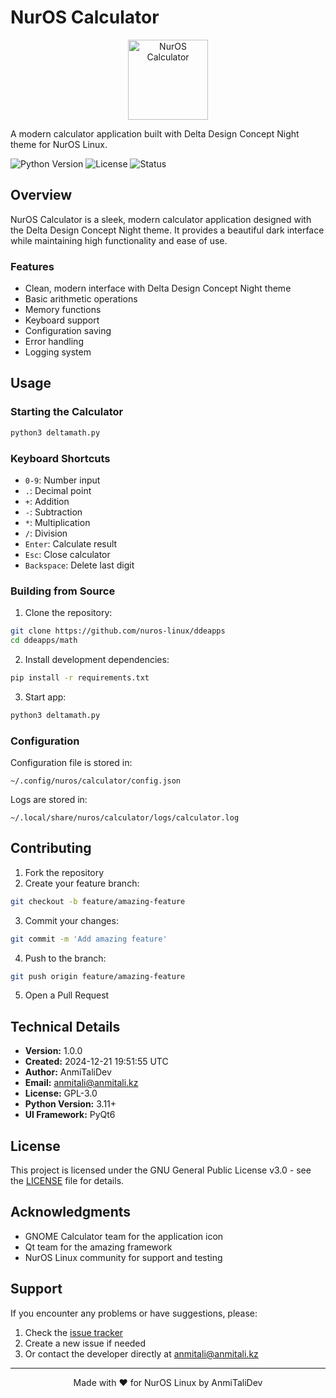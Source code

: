 # NurOS Calculator

<p align="center">
  <img ="/calculator/resources/icons/logo.svg" alt="NurOS Calculator" width="128"/>
</p>

A modern calculator application built with Delta Design Concept Night theme for NurOS Linux.

![Python Version](https://img.shields.io/badge/python-3.11-blue.svg)
![License](https://img.shields.io/badge/license-GPL--3.0-green.svg)
![Status](https://img.shields.io/badge/status-stable-green.svg)

## Overview

NurOS Calculator is a sleek, modern calculator application designed with the Delta Design Concept Night theme. It provides a beautiful dark interface while maintaining high functionality and ease of use.

### Features

- Clean, modern interface with Delta Design Concept Night theme
- Basic arithmetic operations
- Memory functions
- Keyboard support
- Configuration saving
- Error handling
- Logging system

## Usage

### Starting the Calculator

```bash
python3 deltamath.py
```

### Keyboard Shortcuts

- `0-9`: Number input
- `.`: Decimal point
- `+`: Addition
- `-`: Subtraction
- `*`: Multiplication
- `/`: Division
- `Enter`: Calculate result
- `Esc`: Close calculator
- `Backspace`: Delete last digit


### Building from Source

1. Clone the repository:
```bash
git clone https://github.com/nuros-linux/ddeapps
cd ddeapps/math
```

2. Install development dependencies:
```bash
pip install -r requirements.txt
```

3. Start app:
```bash
python3 deltamath.py
```

### Configuration

Configuration file is stored in:
```
~/.config/nuros/calculator/config.json
```

Logs are stored in:
```
~/.local/share/nuros/calculator/logs/calculator.log
```

## Contributing

1. Fork the repository
2. Create your feature branch:
```bash
git checkout -b feature/amazing-feature
```
3. Commit your changes:
```bash
git commit -m 'Add amazing feature'
```
4. Push to the branch:
```bash
git push origin feature/amazing-feature
```
5. Open a Pull Request

## Technical Details

- **Version:** 1.0.0
- **Created:** 2024-12-21 19:51:55 UTC
- **Author:** AnmiTaliDev
- **Email:** anmitali@anmitali.kz
- **License:** GPL-3.0
- **Python Version:** 3.11+
- **UI Framework:** PyQt6

## License

This project is licensed under the GNU General Public License v3.0 - see the [LICENSE](LICENSE) file for details.

## Acknowledgments

- GNOME Calculator team for the application icon
- Qt team for the amazing framework
- NurOS Linux community for support and testing

## Support

If you encounter any problems or have suggestions, please:
1. Check the [issue tracker](https://github.com/nuros-linux/ddeapps/issues)
2. Create a new issue if needed
3. Or contact the developer directly at anmitali@anmitali.kz

---

<p align="center">
Made with ❤️ for NurOS Linux by AnmiTaliDev
</p>
